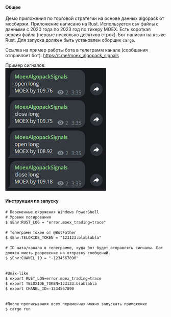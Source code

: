 #### Общее
Демо приложения по торговой стратегии на основе данных algopack от мосбиржи.
Приложение написано на Rust. Используется csv файлы с данными с 2020 года по 2023 год по тикеру MOEX. Есть короткая версия файла (первые несколько десятков строк).
Бот написан на языке Rust. Для запуска должен быть установлен сборщик `cargo`. 

Ссылка на пример работы бота в телеграмм канале (сообщения отправляет бот):
https://t.me/moex_algopack_signals

Пример сигналов:  
![img_1.png](img_1.png)

#### Инструкция по запуску
```
# Переменные окружения Windows PowerShell
# Уровни логирования
$ $Env:RUST_LOG = "error,moex_trading=trace"

# Телеграмм токен от @BotFather
$ $Env:TELOXIDE_TOKEN = "123123:blablabla"

# ID чата/канала в телеграмме, куда бот будет отправлять сигналы. Бот должен иметь разрешение на отправку сообщений.
$ $Env:CHANEL_ID = "-1234567890"


#Unix-like  
$ export RUST_LOG=error,moex_trading=trace  
$ export TELOXIDE_TOKEN=123123:blablabla 
$ export CHANEL_ID=-1234567890


#После прописывания всех переменных можно запускать приложение
$ cargo run 
```



